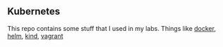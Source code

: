 ## Kubernetes

This repo contains some stuff that I used in my labs. Things like [docker](https://docs.docker.com/get-started/overview/), [helm](https://helm.sh), [kind](https://kind.sigs.k8s.io/docs/user/quick-start/), [vagrant](https://www.vagrantup.com/docs)